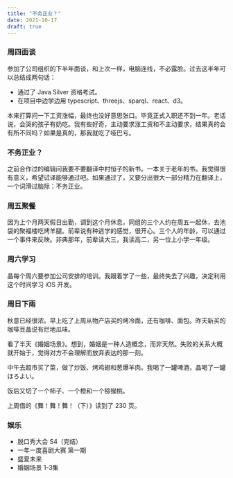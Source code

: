 ```yaml
---
title: "不务正业？"
date: 2021-10-17
draft: true
---
```

### 周四面谈
参加了公司组织的下半年面谈，和上次一样，电脑连线，不必露脸。过去这半年可以总结成两句话：

- 通过了 Java Silver 资格考试。
- 在项目中边学边用 typescript、threejs、sparql、react、d3。

本来打算问一下工资涨幅，最终也没好意思张口。毕竟正式入职还不到一年。老话说，会哭的孩子有奶吃。我有些好奇，主动要求涨工资和不主动要求，结果真的会有所不同吗？如果是真的，那我就吃了哑巴亏。

### 不务正业？
之前合作过的编辑问我要不要翻译中村恒子的新书。一本关于老年的书。我觉得很有意义，希望试译能够通过吧。如果通过了，又要分出很大一部分精力在翻译上，一个词滑过脑际：不务正业。

### 周五聚餐
因为上个月两天假日出勤，调到这个月休息，同组的三个人约在周五一起休，去池袋的聚福楼吃烤羊腿。前辈说有种逃学的感觉，很开心。三个人的年龄，可以通过一个事件来反映。非典那年，前辈读大三，我读高二，另一位上小学一年级。

### 周六学习
晶每个周六要参加公司安排的培训。我跟着学了一些，最终失去了兴趣，决定利用这个时间学习 iOS 开发。

### 周日下雨
秋意已经很浓。早上吃了上周从物产店买的烤冷面，还有咖啡、面包。昨天新买的咖啡豆晶说有烂地瓜味。

看了半天《婚姻场景》。想到，婚姻是一种人造概念，而非天然。失败的关系大概就开始于，觉得对方不会理解而放弃表达的那一刻。

中午去超市买了菜，做了炒饭、烤鸡翅和葱爆羊肉。我喝了一罐啤酒，晶喝了一罐ほろよい。

饭后又切了一个柿子、一个橙和一个猕猴桃。

上周借的《舞！舞！舞！（下）》读到了 230 页。

### 娱乐
- 脱口秀大会 S4（完结）
- 一年一度喜剧大赛 第一期
- 盛夏未来
- 婚姻场景 1-3集